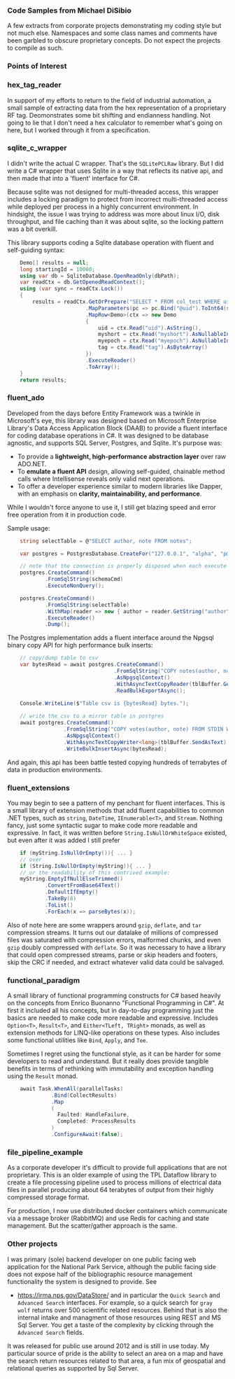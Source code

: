 ### Code Samples from Michael DiSibio

A few extracts from corporate projects demonstrating my coding style but not much else. Namespaces and some class names and comments have been garbled to obscure proprietary concepts. Do not expect the projects to compile as such.

### Points of Interest

### hex_tag_reader

In support of my efforts to return to the field of industrial automation, a small sample of extracting data from the hex representation of a proprietary RF tag. Deomonstrates some bit shifting and endianness handling. Not going to lie that I don't need a hex calculator to remember what's going on here, but I worked through it from a specification.

### sqlite_c_wrapper

I didn't write the actual C wrapper. That's the `SQLitePCLRaw` library. But I did write a C# wrapper that uses Sqlite in a way that reflects its native api, and then made that into a 'fluent' interface for C#. 

Because sqlite was not designed for multi-threaded access, this wrapper includes a locking paradigm to protect from incorrect multi-threaded access while deployed per process in a highly concurrent environment. In hindsight, the issue I was trying to address was more about linux I/O, disk throughput, and file caching than it was about sqlite, so the locking pattern was a bit overkill. 

This library supports coding a Sqlite database operation with fluent and self-guiding syntax:

```csharp
    Demo[] results = null;
    long startingId = 10000;
    using var db = SqliteDatabase.OpenReadOnly(dbPath);
    var readCtx = db.GetOpenedReadContext();
    using (var sync = readCtx.Lock())
    {
    	results = readCtx.GetOrPrepare("SELECT * FROM col_test WHERE uid = @uid;")
                         .MapParameters(pc => pc.Bind("@uid").ToInt64(startingId))
    					 .MapRow<Demo>(ctx => new Demo
    					 {
    						 uid = ctx.Read("uid").AsString(),
    						 myshort = ctx.Read("myshort").AsNullableInt16(),
    						 myepoch = ctx.Read("myepoch").AsNullableInt64(),
    						 tag = ctx.Read("tag").AsByteArray()
    					 })
    					 .ExecuteReader()
    					 .ToArray();
    }
    return results;
```

### fluent_ado

Developed from the days before Entity Framework was a twinkle in Microsoft's eye, this library was designed based on Microsoft Enterprise Library's Data Access Application Block (DAAB) to provide a fluent interface for coding database operations in C#. It was designed to be database agnostic, and supports SQL Server, Postgres, and Sqlite. It's purpose was:
- To provide a **lightweight, high-performance abstraction layer** over raw ADO.NET.
- To **emulate a fluent API** design, allowing self-guided, chainable method calls where Intellisense reveals only valid next operations.
- To offer a developer experience similar to modern libraries like Dapper, with an emphasis on **clarity, maintainability, and performance**.

While I wouldn't force anyone to use it, I still get blazing speed and error free operation from it in production code.

Sample usage:

```csharp
    string selectTable = @"SELECT author, note FROM notes";

    var postgres = PostgresDatabase.CreateFor("127.0.0.1", "alpha", "p@ssw0rd");

    // note that the connection is properly disposed when each execute block is exited
	postgres.CreateCommand()
			.FromSqlString(schemaCmd)
			.ExecuteNonQuery();

	postgres.CreateCommand()
			.FromSqlString(selectTable)
			.WithMap(reader => new { author = reader.GetString("author"), note = reader.GetString("note") })
			.ExecuteReader()
			.Dump();
```

The Postgres implementation adds a fluent interface around the Npgsql binary copy API for high performance bulk inserts:

```csharp
	// copy/dump table to csv
	var bytesRead = await postgres.CreateCommand()
						          .FromSqlString("COPY notes(author, note) TO STDIN WITH (FORMAT csv, DELIMITER ',')")
								  .AsNpgsqlContext()
								  .WithAsyncTextCopyReader(tblBuffer.GetAsText)
								  .ReadBulkExportAsync();

	Console.WriteLine($"Table csv is {bytesRead} bytes.");
	
	// write the csv to a mirror table in postgres
	await postgres.CreateCommand()
	              .FromSqlString("COPY votes(author, note) FROM STDIN WITH (FORMAT csv, DELIMITER ',')")
				  .AsNpgsqlContext()
				  .WithAsyncTextCopyWriter<long>(tblBuffer.SendAsText)
				  .WriteBulkInsertAsync(bytesRead);
```
And again, this api has been battle tested copying hundreds of terrabytes of data in production environments.

### fluent_extensions

You may begin to see a pattern of my penchant for fluent interfaces. This is a small library of extension methods that add fluent capabilities to common .NET types, such as `string`, `DateTime`, `IEnumerable<T>`, and `Stream`. Nothing fancy, just some syntactic sugar to make code more readable and expressive. In fact, it was written before `String.IsNullOrWhiteSpace` existed, but even after it was added I still prefer
```csharp
    if (myString.IsNullOrEmpty()){ ... }
    // over
    if (String.IsNullOrEmpty(myString)){ ... }
    // or the readability of this contrived example:
    myString.EmptyIfNullElseTrimmed()
            .ConvertFromBase64Text()
            .DefaultIfEmpty()
            .TakeBy(8)
            .ToList()
            .ForEach(x => parseBytes(x));
```

Also of note here are some wrappers around `gzip`, `deflate`, and `tar` compression streams. It turns out our datalake of millions of compressed files was saturated with compression errors, malformed chunks, and even `gzip` doubly compressed with `deflate`. So it was necessary to have a library that could open compressed streams, parse or skip headers and footers, skip the CRC if needed, and extract whatever valid data could be salvaged. 

### functional_paradigm

A small library of functional programming constructs for C# based heavily on the concepts from Enrico Buonanno "Functional Programming in C#". At first it included all his concepts, but in day-to-day programming just the basics are needed to make code more readable and expressive. Includes `Option<T>`, `Result<T>`, and `Either<TLeft, TRight>` monads, as well as extension methods for LINQ-like operations on these types. Also includes some functional utilities like `Bind`, `Apply`, and `Tee`. 

Sometimes I regret using the functional style, as it can be harder for some developers to read and understand. But it really does provide tangible benefits in terms of rethinking with immutability and exception handling using the `Result` monad.

```csharp
	await Task.WhenAll(parallelTasks)
			  .Bind(CollectResults)
			  .Map
			  (
				Faulted: HandleFailure,
				Completed: ProcessResults
			  )
			  .ConfigureAwait(false);
```

### file_pipeline_example

As a corporate developer it's difficult to provide full applications that are not proprietary. This is an older example of using the TPL Dataflow library to create a file processing pipeline used to process millions of electrical data files in parallel producing about 64 terabytes of output from their highly compressed storage format.

For production, I now use distributed docker containers which communicate via a message broker (RabbitMQ) and use Redis for caching and state management. But the scatter/gather approach is the same.

### Other projects

I was primary (sole) backend developer on one public facing web application for the National Park Service, although the public facing side does not expose half of the bibliographic resource management functionality the system is designed to provide. See 
- https://irma.nps.gov/DataStore/ and in particular the `Quick Search` and `Advanced Search` interfaces. For example, so a quick search for `gray wolf` returns over 500 scientific related resources. Behind that is also the internal intake and managment of those resources using REST and MS Sql Server. You get a taste of the complexity by clicking through the `Advanced Search` fields.

It was released for public use around 2012 and is still in use today. My particular source of pride is the ability to select an area on a map and have the search return resources related to that area, a fun mix of geospatial and relational queries as supported by Sql Server.

